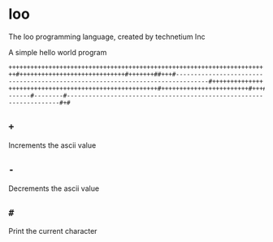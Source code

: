 # loo
The loo programming language, created by technetium Inc

A simple hello world program
```bf
++++++++++++++++++++++++++++++++++++++++++++++++++++++++++++++++++++++
++#+++++++++++++++++++++++++++++#+++++++##+++#------------------------
-------------------------------------------------------#++++++++++++++
+++++++++++++++++++++++++++++++++++++++++#++++++++++++++++++++++++#+++#
------#--------#------------------------------------------------------
--------------#+#
```

## `+`
Increments the ascii value

## `-`
Decrements the ascii value

## `#`
Print the current character